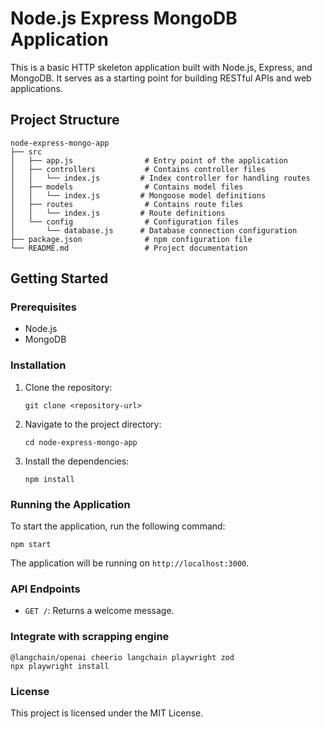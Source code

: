 # Node.js Express MongoDB Application

This is a basic HTTP skeleton application built with Node.js, Express, and MongoDB. It serves as a starting point for building RESTful APIs and web applications.

## Project Structure

```
node-express-mongo-app
├── src
│   ├── app.js                # Entry point of the application
│   ├── controllers           # Contains controller files
│   │   └── index.js         # Index controller for handling routes
│   ├── models                # Contains model files
│   │   └── index.js         # Mongoose model definitions
│   ├── routes                # Contains route files
│   │   └── index.js         # Route definitions
│   └── config                # Configuration files
│       └── database.js      # Database connection configuration
├── package.json              # npm configuration file
└── README.md                 # Project documentation
```

## Getting Started

### Prerequisites

- Node.js
- MongoDB

### Installation

1. Clone the repository:
   ```
   git clone <repository-url>
   ```

2. Navigate to the project directory:
   ```
   cd node-express-mongo-app
   ```

3. Install the dependencies:
   ```
   npm install
   ```

### Running the Application

To start the application, run the following command:
```
npm start
```

The application will be running on `http://localhost:3000`.

### API Endpoints

- `GET /`: Returns a welcome message.

### Integrate with scrapping engine

```
@langchain/openai cheerio langchain playwright zod
npx playwright install
```

### License

This project is licensed under the MIT License.